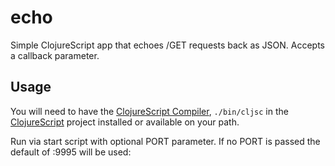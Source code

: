 # echo

Simple ClojureScript app that echoes /GET requests back as JSON. Accepts a callback parameter.

## Usage

You will need to have the [ClojureScript Compiler](https://github.com/clojure/clojurescript/wiki/Quick-Start), ```./bin/cljsc``` in the [ClojureScript](https://github.com/clojure/clojurescript) project installed or available on your path.

Run via start script with optional PORT parameter. If no PORT is passed the default of :9995 will be used:

```./bin/start 9944
```

